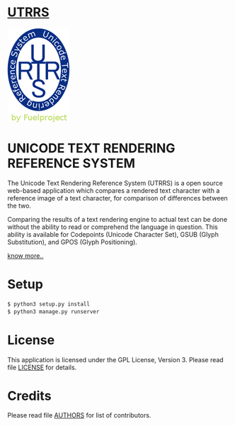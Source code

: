 # [UTRRS](http://fuelproject.org/utrrs)

![logo](https://raw.githubusercontent.com/tenstormavi/utrrs/master/utrrsApp/static/images/logo.png)

# UNICODE TEXT RENDERING REFERENCE SYSTEM
The Unicode Text Rendering Reference System (UTRRS) is a open source web-based application which compares a rendered text character with a reference image of a text character, for comparison of differences between the two.

Comparing the results of a text rendering engine to actual text can be done without the ability to read or comprehend the language in question. This ability is available for Codepoints (Unicode Character Set), GSUB (Glyph Substitution), and GPOS (Glyph Positioning).

[know more..](http://fuelproject.org/utrrs)

# Setup
```sh
$ python3 setup.py install
$ python3 manage.py runserver
```

# License
This application is licensed under the GPL License, Version 3.
Please read file [LICENSE](LICENSE) for details.

# Credits
Please read file [AUTHORS](AUTHORS.md) for list of contributors.

